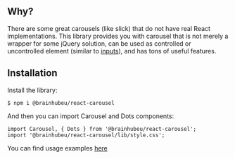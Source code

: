 ## Why?
There are some great carousels (like slick) that do not have real React implementations. This library provides you with carousel that is not merely a wrapper for some jQuery solution, can be used as controlled or uncontrolled element (similar to [inputs](https://reactjs.org/docs/uncontrolled-components.html)), and has tons of useful features.

## Installation
Install the library:
```
$ npm i @brainhubeu/react-carousel
```

And then you can import Carousel and Dots components:
```
import Carousel, { Dots } from '@brainhubeu/react-carousel';
import '@brainhubeu/react-carousel/lib/style.css';
```

You can find usage examples [here](/docs/examples/simpleUsage/)
